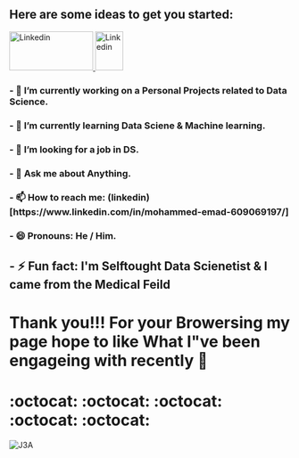 
 <h2>Here are some ideas to get you started:</h2> 
 
 <a href="https://www.linkedin.com/in/mohammed-emad-609069197/">
         <img alt="Linkedin" src="https://cdn.jsdelivr.net/npm/simple-icons@v3/icons/linkedin.svg"
         width=150" height="70">
      </a>
                               
<a href="https://www.linkedin.com/in/mohammed-emad-609069197/">
         <img alt="Linkedin" src="https://user-images.githubusercontent.com/38521101/129084541-24925963-1c96-4d6b-a027-46c7aae50d39.png"
         width=50" height="70">
      </a>
      

<h3>- 🔭 I’m currently working on a Personal Projects related to Data Science.</h3>

<h3>- 🌱 I’m currently learning Data Sciene & Machine learning.</h3>

<h3>- 👯 I’m looking for a job in DS.</h3>

<h3>- 💬 Ask me about Anything.</h3>

<h3>- 📫 How to reach me: (linkedin)[https://www.linkedin.com/in/mohammed-emad-609069197/]</h3>

<h3>- 😄 Pronouns: He / Him.</h3>

<h2>- ⚡ Fun fact: I'm Selftought Data Scienetist & I came from the Medical Feild</h2>

<h1>Thank you!!! For your Browersing my page hope to like What I"ve been engageing with recently  👋 <h1>:octocat: :octocat: :octocat: :octocat: :octocat:</h1></h1>

![J3A](https://user-images.githubusercontent.com/38521101/129072139-4e0ac36d-2a5b-43ee-af80-9cab0683cc1a.gif)

